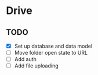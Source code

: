 # Drive

## TODO
- [x] Set up database and data model
- [ ] Move folder open state to URL
- [ ] Add auth
- [ ] Add file uploading
